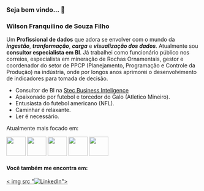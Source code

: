 ### Seja bem vindo... 👋

### Wilson Franquilino de Souza Filho
Um **Profissional de dados** que adora se envolver com o mundo da ***ingestão***, ***tranformação***, ***carga*** e ***visualização dos dados***. Atualmente sou **consultor especialista em BI**. Já trabalhei como funcionário público nos correios, especialista em mineração de Rochas Ornamentais, gestor e coordenador do setor de PPCP (Planejamento, Programação e Controle da Produção) na indústria, onde por longos anos aprimorei o desenvolvimento de indicadores para tomada de decisão.

- Consultor de BI na [Stec Business Inteligence](https://stecinf.com.br/)
- Apaixonado por futebol e torcedor do Galo (Atletico Mineiro).
- Entusiasta do futebol americano (NFL).
- Caminhar é relaxante.
- Ler é necessário.

Atualmente mais focado em:
<div style="display: inline">
<img width='50' heght='50' src="https://cdn.jsdelivr.net/gh/devicons/devicon/icons/python/python-original-wordmark.svg" />
<img width='50' heght='50' src="https://cdn.jsdelivr.net/gh/devicons/devicon/icons/mysql/mysql-original-wordmark.svg" />
<img width='50' heght='50' src="https://cdn.jsdelivr.net/gh/devicons/devicon/icons/postgresql/postgresql-original-wordmark.svg" />
<img width='50' heght='50' src="https://cdn.jsdelivr.net/gh/devicons/devicon/icons/sqlalchemy/sqlalchemy-original-wordmark.svg" />
<img width='50' heght='50' src="https://cdn.jsdelivr.net/gh/devicons/devicon/icons/sqlite/sqlite-original-wordmark.svg" />

#### Você também me encontra em: ####

<a href= "https://www.linkedin.com/in/wilson-franquilino-55879a18a?lipi=urn%3Ali%3Apage%3Ad_flagship3_profile_view_base_contact_details%3BbbdmDS6iTJKuEC6RhBNuIg%3D%3D"> < img src "![LinkedIn](https://img.shields.io/badge/linkedin-%230077B5.svg?style=for-the-badge&logo=linkedin&logoColor=white)"> </a>


